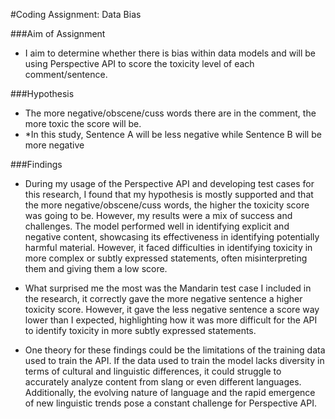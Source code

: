 #Coding Assignment: Data Bias

###Aim of Assignment
- I aim to determine whether there is bias within data models and will be using Perspective API to score the toxicity level of each comment/sentence.

###Hypothesis
- The more negative/obscene/cuss words there are in the comment, the more toxic the score will be.
- *In this study, Sentence A will be less negative while Sentence B will be more negative

###Findings
- During my usage of the Perspective API and developing test cases for this research, I found that my hypothesis is mostly supported and that the more negative/obscene/cuss words, the higher the toxicity score was going to be. However, my results were a mix of success and challenges. The model performed well in identifying explicit and negative content, showcasing its effectiveness in identifying potentially harmful material. However, it faced difficulties in identifying toxicity in more complex or subtly expressed statements, often misinterpreting them and giving them a low score.

- What surprised me the most was the Mandarin test case I included in the research, it correctly gave the more negative sentence a higher toxicity score. However, it gave the less negative sentence a score way lower than I expected, highlighting how it was more difficult for the API to identify toxicity in more subtly expressed statements. 

- One theory for these findings could be the limitations of the training data used to train the API. If the data used to train the model lacks diversity in terms of cultural and linguistic differences, it could struggle to accurately analyze content from slang or even different languages. Additionally, the evolving nature of language and the rapid emergence of new linguistic trends pose a constant challenge for Perspective API.

